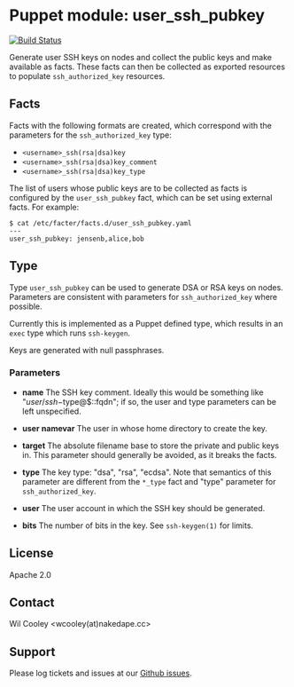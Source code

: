 Puppet module: user\_ssh\_pubkey
================================

[![Build
Status](https://travis-ci.org/wcooley/facter-user_ssh_pubkey.svg?branch=master)](https://travis-ci.org/wcooley/facter-user_ssh_pubkey)

Generate user SSH keys on nodes and collect the public keys and make available
as facts. These facts can then be collected as exported resources to populate
`ssh_authorized_key` resources.

Facts
-----

Facts with the following formats are created, which correspond with the
parameters for the `ssh_authorized_key` type:

* `<username>_ssh(rsa|dsa)key`
* `<username>_ssh(rsa|dsa)key_comment`
* `<username>_ssh(rsa|dsa)key_type`

The list of users whose public keys are to be collected as facts is configured
by the `user_ssh_pubkey` fact, which can be set using external facts. For
example:

    $ cat /etc/facter/facts.d/user_ssh_pubkey.yaml
    ---
    user_ssh_pubkey: jensenb,alice,bob

Type
----

Type `user_ssh_pubkey` can be used to generate DSA or RSA keys on nodes.
Parameters are consistent with parameters for `ssh_authorized_key` where
possible.

Currently this is implemented as a Puppet defined type, which results in an
`exec` type which runs `ssh-keygen`.

Keys are generated with null passphrases.

### Parameters

- **name**
    The SSH key comment. Ideally this would be something like
    "$user/ssh-$type@$::fqdn"; if so, the user and type parameters can be left
    unspecified.

- **user**
    **namevar** The user in whose home directory to create the key.

- **target**
    The absolute filename base to store the private and public keys in. This
    parameter should generally be avoided, as it breaks the facts.

- **type**
    The key type: "dsa", "rsa", "ecdsa". Note that semantics of this parameter
    are different from the `*_type` fact and "type" parameter for
    `ssh_authorized_key`.

- **user**
    The user account in which the SSH key should be generated.

- **bits**
    The number of bits in the key. See `ssh-keygen(1)` for limits.

License
-------

Apache 2.0

Contact
-------

Wil Cooley <wcooley(at)nakedape.cc>

Support
-------

Please log tickets and issues at our [Github
issues](https://github.com/wcooley/facter-user_ssh_pubkey/issues).
